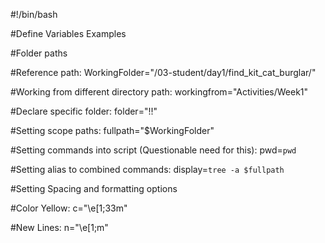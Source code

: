 #!/bin/bash

#Define Variables Examples

#Folder paths

#Reference path: WorkingFolder="/03-student/day1/find_kit_cat_burglar/"

#Working from different directory path: workingfrom="Activities/Week1"

#Declare specific folder: folder="!!"

#Setting scope paths: fullpath="$WorkingFolder"

#Setting commands into script (Questionable need for this): pwd=`pwd`

#Setting alias to combined commands: display=`tree -a $fullpath`

#Setting Spacing and formatting options

#Color Yellow: c="\e[1;33m"

#New Lines: n="\e[1;m"

